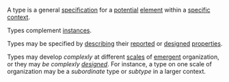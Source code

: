 A type is a general [specification](https://github.com/gcassel/Modular-Organization-Terminology/blob/master/terms/specification.md) for a [potential](https://github.com/gcassel/Modular-Organization-Terminology/blob/master/terms/potential.md) [element](https://github.com/gcassel/Modular-Organization-Terminology/blob/master/terms/element.md) within a [specific](https://github.com/gcassel/Modular-Organization-Terminology/blob/master/terms/specific.md) [context](https://github.com/gcassel/Modular-Organization-Terminology/blob/master/terms/context.md).

Types complement [instances](https://github.com/gcassel/Modular-Organization-Terminology/blob/master/terms/instance.md).

Types may be specified by [describing](https://github.com/gcassel/Modular-Organization-Terminology/blob/master/terms/description.md) their [reported](https://github.com/gcassel/Modular-Organization-Terminology/blob/master/terms/report.md) or [designed](https://github.com/gcassel/Modular-Organization-Terminology/blob/master/terms/design.md) [properties](https://github.com/gcassel/Modular-Organization-Terminology/blob/master/terms/property.md). 

Types may develop *complexly* at different [scales](https://github.com/gcassel/Modular-Organization-Terminology/blob/master/terms/scale.md) of [emergent](https://github.com/gcassel/Modular-Organization-Terminology/edit/master/terms/emergence.md) organization, or they may *be complexly [designed](https://github.com/gcassel/Modular-Organization-Terminology/blob/master/terms/design.md)*. For instance, a type on one scale of organization may be a *subordinate* type or *subtype* in a larger context.
